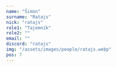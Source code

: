 ```yaml
---
name: "Šimon"
surname: "Ratajs"
nick: "ratajs"
role1: "Tajemník"
role2: ""
email: ""
discord: "ratajs"
img: "/assets/images/people/ratajs.webp"
pos: 7
---
```

